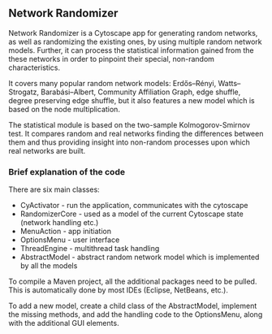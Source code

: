 ## Network Randomizer
Network Randomizer is a Cytoscape app for generating random networks, as well as randomizing the existing ones, by using multiple random network models. Further, it can process the statistical information gained from the these networks in order to pinpoint their  special, non-random characteristics. 

It covers many popular random network models: Erdős–Rényi, Watts–Strogatz, Barabási–Albert, Community Affiliation Graph, edge shuffle, degree preserving edge shuffle, but it also features a new model which is based on the node multiplication. 

The statistical module is based on the two-sample Kolmogorov-Smirnov test. It compares random and real networks finding the differences between them and thus providing insight into non-random processes upon which real networks are built.


### Brief explanation of the code

There are six main classes:
 - CyActivator - run the application, communicates with the cytoscape
 - RandomizerCore - used as a model of the current Cytoscape state (network handling etc.)
 - MenuAction - app initiation
 - OptionsMenu - user interface
 - ThreadEngine - multithread task handling
 - AbstractModel - abstract random network model which is implemented by all the models
 

To compile a Maven project, all the additional packages need to be pulled. This is automatically done by most IDEs (Eclipse, NetBeans, etc.).

To add a new model, create a child class of the AbstractModel, implement the missing methods, and add the handling code to the OptionsMenu, along with the additional GUI elements.